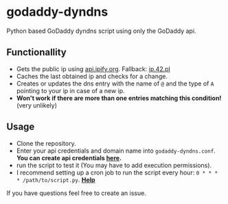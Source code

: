 # godaddy-dyndns

Python based GoDaddy dyndns script using only the GoDaddy api.

## Functionallity

- Gets the public ip using [api.ipify.org](https://api.ipify.org/?format=raw). Fallback: [ip.42.pl](http://ip.42.pl/raw)
- Caches the last obtained ip and checks for a change.
- Creates or updates the dns entry with the name of `@` and the type of `A` pointing to your ip in case of a new ip.
- **Won't work if there are more than one entries matching this condition!** (very unlikely)

## Usage

- Clone the repository.
- Enter your api credentials and domain name into `godaddy-dyndns.conf`. **You can create api credentials [here](https://developer.godaddy.com).**
- run the script to test it (You may have to add execution permissions).
- I recommend setting up a cron job to run the script every hour: `0 * * * * /path/to/script.py`. **[Help](https://crontab.guru)**

If you have questions feel free to create an issue.
